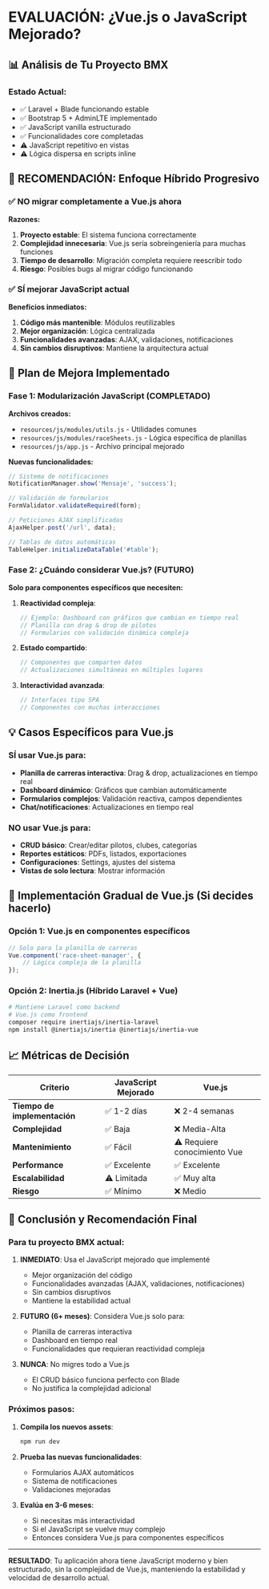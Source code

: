 # EVALUACIÓN: ¿Vue.js o JavaScript Mejorado?

## 📊 Análisis de Tu Proyecto BMX

### **Estado Actual:**
- ✅ Laravel + Blade funcionando estable
- ✅ Bootstrap 5 + AdminLTE implementado  
- ✅ JavaScript vanilla estructurado
- ✅ Funcionalidades core completadas
- ⚠️ JavaScript repetitivo en vistas
- ⚠️ Lógica dispersa en scripts inline

## 🎯 **RECOMENDACIÓN: Enfoque Híbrido Progresivo**

### **✅ NO migrar completamente a Vue.js ahora**

**Razones:**
1. **Proyecto estable**: El sistema funciona correctamente
2. **Complejidad innecesaria**: Vue.js sería sobreingeniería para muchas funciones
3. **Tiempo de desarrollo**: Migración completa requiere reescribir todo
4. **Riesgo**: Posibles bugs al migrar código funcionando

### **✅ SÍ mejorar JavaScript actual**

**Beneficios inmediatos:**
1. **Código más mantenible**: Módulos reutilizables
2. **Mejor organización**: Lógica centralizada
3. **Funcionalidades avanzadas**: AJAX, validaciones, notificaciones
4. **Sin cambios disruptivos**: Mantiene la arquitectura actual

## 🚀 **Plan de Mejora Implementado**

### **Fase 1: Modularización JavaScript (COMPLETADO)**

**Archivos creados:**
- `resources/js/modules/utils.js` - Utilidades comunes
- `resources/js/modules/raceSheets.js` - Lógica específica de planillas
- `resources/js/app.js` - Archivo principal mejorado

**Nuevas funcionalidades:**
```javascript
// Sistema de notificaciones
NotificationManager.show('Mensaje', 'success');

// Validación de formularios
FormValidator.validateRequired(form);

// Peticiones AJAX simplificadas
AjaxHelper.post('/url', data);

// Tablas de datos automáticas
TableHelper.initializeDataTable('#table');
```

### **Fase 2: ¿Cuándo considerar Vue.js? (FUTURO)**

**Solo para componentes específicos que necesiten:**

1. **Reactividad compleja**:
   ```javascript
   // Ejemplo: Dashboard con gráficos que cambian en tiempo real
   // Planilla con drag & drop de pilotos
   // Formularios con validación dinámica compleja
   ```

2. **Estado compartido**:
   ```javascript
   // Componentes que comparten datos
   // Actualizaciones simultáneas en múltiples lugares
   ```

3. **Interactividad avanzada**:
   ```javascript
   // Interfaces tipo SPA
   // Componentes con muchas interacciones
   ```

## 💡 **Casos Específicos para Vue.js**

### **SÍ usar Vue.js para:**
- **Planilla de carreras interactiva**: Drag & drop, actualizaciones en tiempo real
- **Dashboard dinámico**: Gráficos que cambian automáticamente
- **Formularios complejos**: Validación reactiva, campos dependientes
- **Chat/notificaciones**: Actualizaciones en tiempo real

### **NO usar Vue.js para:**
- **CRUD básico**: Crear/editar pilotos, clubes, categorías
- **Reportes estáticos**: PDFs, listados, exportaciones
- **Configuraciones**: Settings, ajustes del sistema
- **Vistas de solo lectura**: Mostrar información

## 🔧 **Implementación Gradual de Vue.js (Si decides hacerlo)**

### **Opción 1: Vue.js en componentes específicos**
```javascript
// Solo para la planilla de carreras
Vue.component('race-sheet-manager', {
    // Lógica compleja de la planilla
});
```

### **Opción 2: Inertia.js (Híbrido Laravel + Vue)**
```bash
# Mantiene Laravel como backend
# Vue.js como frontend
composer require inertiajs/inertia-laravel
npm install @inertiajs/inertia @inertiajs/inertia-vue
```

## 📈 **Métricas de Decisión**

| Criterio | JavaScript Mejorado | Vue.js |
|----------|-------------------|---------|
| **Tiempo de implementación** | ✅ 1-2 días | ❌ 2-4 semanas |
| **Complejidad** | ✅ Baja | ❌ Media-Alta |
| **Mantenimiento** | ✅ Fácil | ⚠️ Requiere conocimiento Vue |
| **Performance** | ✅ Excelente | ✅ Excelente |
| **Escalabilidad** | ⚠️ Limitada | ✅ Muy alta |
| **Riesgo** | ✅ Mínimo | ❌ Medio |

## 🎯 **Conclusión y Recomendación Final**

### **Para tu proyecto BMX actual:**

1. **INMEDIATO**: Usa el JavaScript mejorado que implementé
   - Mejor organización del código
   - Funcionalidades avanzadas (AJAX, validaciones, notificaciones)
   - Sin cambios disruptivos
   - Mantiene la estabilidad actual

2. **FUTURO (6+ meses)**: Considera Vue.js solo para:
   - Planilla de carreras interactiva
   - Dashboard en tiempo real
   - Funcionalidades que requieran reactividad compleja

3. **NUNCA**: No migres todo a Vue.js
   - El CRUD básico funciona perfecto con Blade
   - No justifica la complejidad adicional

### **Próximos pasos:**

1. **Compila los nuevos assets**:
   ```bash
   npm run dev
   ```

2. **Prueba las nuevas funcionalidades**:
   - Formularios AJAX automáticos
   - Sistema de notificaciones
   - Validaciones mejoradas

3. **Evalúa en 3-6 meses**:
   - Si necesitas más interactividad
   - Si el JavaScript se vuelve muy complejo
   - Entonces considera Vue.js para componentes específicos

---

**RESULTADO**: Tu aplicación ahora tiene JavaScript moderno y bien estructurado, sin la complejidad de Vue.js, manteniendo la estabilidad y velocidad de desarrollo actual.
